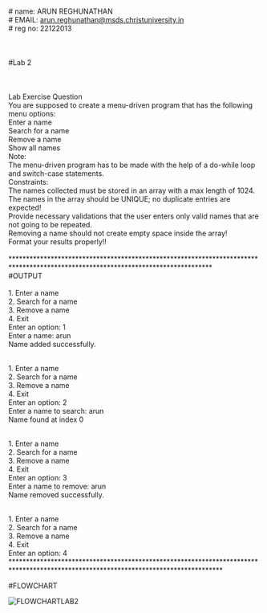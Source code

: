 <br> # name: ARUN REGHUNATHAN
<br> # EMAIL: arun.reghunathan@msds.christuniversity.in
<br> # reg no: 22122013
<br> 
<br> 
<br> 
<br> #Lab 2
<br> 
<br> 
<br> 
<br> Lab Exercise Question
<br> You are supposed to create a menu-driven program that has the following menu options:
<br> Enter a name
<br> Search for a name
<br> Remove a name
<br> Show all names
<br> Note:
<br> The menu-driven program has to be made with the help of a do-while loop and switch-case statements.
<br> Constraints:
<br> The names collected must be stored in an array with a max length of 1024.
<br> The names in the array should be UNIQUE; no duplicate entries are expected!
<br> Provide necessary validations that the user enters only valid names that are not going to be repeated.
<br> Removing a name should not create empty space inside the array!
<br> Format your results properly!!
<br> 
<br> *********************************************************************************************************************************
<br> #OUTPUT
<br> 
<br> 1. Enter a name
<br> 2. Search for a name
<br> 3. Remove a name
<br> 4. Exit
<br> Enter an option: 1
<br> Enter a name: arun
<br> Name added successfully.

<br> 1. Enter a name
<br> 2. Search for a name
<br> 3. Remove a name
<br> 4. Exit
<br> Enter an option: 2
<br> Enter a name to search: arun
<br> Name found at index 0

<br> 1. Enter a name
<br> 2. Search for a name
<br> 3. Remove a name
<br> 4. Exit
<br> Enter an option: 3
<br> Enter a name to remove: arun
<br> Name removed successfully.

<br> 1. Enter a name
<br> 2. Search for a name
<br> 3. Remove a name
<br> 4. Exit
<br> Enter an option: 4 ************************************************************************************************************************************
 
#FLOWCHART

![FLOWCHARTLAB2](https://github.com/arun200011/22122013-MDS273L-JAVA/assets/118739698/2f8a5a3f-a180-4d50-a050-ea4d51e86961)




